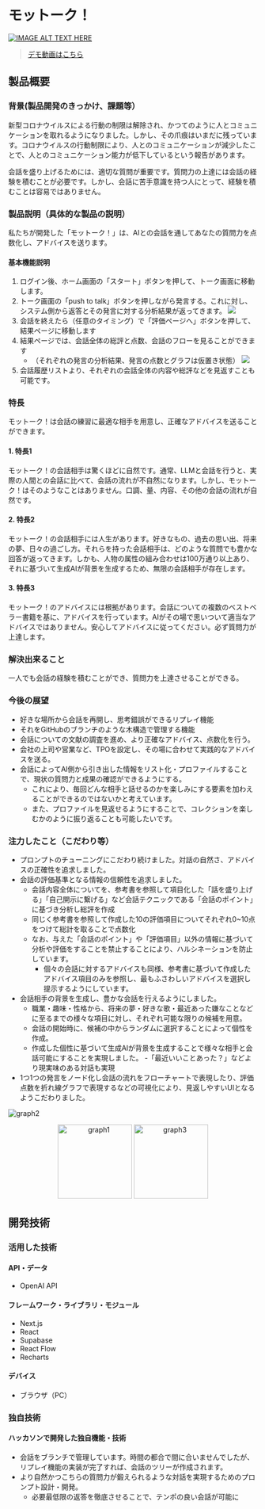 # モットーク！

[![IMAGE ALT TEXT HERE](images/conv3.png)](https://youtu.be/QIW8d9J9BSU)

> [デモ動画はこちら](https://youtu.be/QIW8d9J9BSU)

## 製品概要
### 背景(製品開発のきっかけ、課題等）
新型コロナウイルスによる行動の制限は解除され、かつてのように人とコミュニケーションを取れるようになりました。しかし、その爪痕はいまだに残っています。コロナウイルスの行動制限により、人とのコミュニケーションが減少したことで、人とのコミュニケーション能力が低下しているという報告があります。

会話を盛り上げるためには、適切な質問が重要です。質問力の上達には会話の経験を積むことが必要です。しかし、会話に苦手意識を持つ人にとって、経験を積むことは容易ではありません。

### 製品説明（具体的な製品の説明）
私たちが開発した「モットーク！」は、AIとの会話を通してあなたの質問力を点数化し、アドバイスを送ります。

#### 基本機能説明
1. ログイン後、ホーム画面の「スタート」ボタンを押して、トーク画面に移動します。
2. トーク画面の「push to talk」ボタンを押しながら発言する。これに対し、システム側から返答とその発言に対する分析結果が返ってきます。
![](images/conv_mainF.png)
3. 会話を終えたら（任意のタイミング）で「評価ページへ」ボタンを押して、結果ページに移動します
4. 結果ページでは、会話全体の総評と点数、会話のフローを見ることができます
   - （それぞれの発言の分析結果、発言の点数とグラフは仮置き状態）
![](images/conv_re.png)
5. 会話履歴リストより、それぞれの会話全体の内容や総評などを見返すことも可能です。

### 特長
モットーク！は会話の練習に最適な相手を用意し、正確なアドバイスを送ることができます。

#### 1. 特長1
モットーク！の会話相手は驚くほどに自然です。通常、LLMと会話を行うと、実際の人間との会話に比べて、会話の流れが不自然になります。しかし、モットーク！はそのようなことはありません。口調、量、内容、その他の会話の流れが自然です。

#### 2. 特長2
モットーク！の会話相手には人生があります。好きなもの、過去の思い出、将来の夢、日々の過ごし方。それらを持った会話相手は、どのような質問でも豊かな回答が返ってきます。しかも、人物の属性の組み合わせは100万通り以上あり、それに基づいて生成AIが背景を生成するため、無限の会話相手が存在します。

#### 3. 特長3
モットーク！のアドバイスには根拠があります。会話についての複数のベストベラー書籍を基に、アドバイスを行っています。AIがその場で思いついて適当なアドバイスではありません。安心してアドバイスに従ってください。必ず質問力が上達します。

### 解決出来ること
一人でも会話の経験を積むことができ、質問力を上達させることができる。

### 今後の展望
* 好きな場所から会話を再開し、思考錯誤ができるリプレイ機能
* それをGitHubのブランチのような木構造で管理する機能
* 会話についての文献の調査を進め、より正確なアドバイス、点数化を行う。
* 会社の上司や営業など、TPOを設定し、その場に合わせて実践的なアドバイスを送る。
* 会話によってAI側から引き出した情報をリスト化・プロファイルすることで、現状の質問力と成果の確認ができるようにする。
  - これにより、毎回どんな相手と話せるのかを楽しみにする要素を加わえることができるのではないかと考えています。
  - また、プロファイルを見返せるようにすることで、コレクションを楽しむかのように振り返ることも可能したいです。
    
### 注力したこと（こだわり等）
* プロンプトのチューニングにこだわり続けました。対話の自然さ、アドバイスの正確性を追求しました。
* 会話の評価基準となる情報の信頼性を追求しました。
  - 会話内容全体についてを、参考書を参照して項目化した「話を盛り上げる」「自己開示に繋げる」など会話テクニックである「会話のポイント」に基づき分析し総評を作成
  - 同じく参考書を参照して作成した10の評価項目についてそれぞれ0~10点をつけて総計を取ることで点数化
  - なお、与えた「会話のポイント」や「評価項目」以外の情報に基づいて分析や評価をすることを禁止することにより、ハルシネーションを防止しています。
    - 個々の会話に対するアドバイスも同様、参考書に基づいて作成したアドバイス項目のみを参照し、最もふさわしいアドバイスを選択し提示するようにしています。
* 会話相手の背景を生成し、豊かな会話を行えるようにしました。
  - 職業・趣味・性格から、将来の夢・好きな歌・最近あった嫌なことなどに至るまでの様々な項目に対し、それぞれ可能な限りの候補を用意。
  - 会話の開始時に、候補の中からランダムに選択することによって個性を作成。
  - 作成した個性に基づいて生成AIが背景を生成することで様々な相手と会話可能にすることを実現しました。
    -「最近いいことあった？」などより現実味のある対話も実現
* 1つ1つの発言をノード化し会話の流れをフローチャートで表現したり、評価点数を折れ線グラフで表現するなどの可視化により、見返しやすいUIとなるようこだわりました。

<img src="images/graph2.png" alt="graph2">
<p align="center">
  <img src="images/graph1.png" alt="graph1" height=150>
  <img src="images/graph3.png" alt="graph3" height=150>
</p>


## 開発技術
### 活用した技術
#### API・データ
* OpenAI API

#### フレームワーク・ライブラリ・モジュール
* Next.js
* React
* Supabase
* React Flow
* Recharts

#### デバイス
* ブラウザ（PC）

### 独自技術
#### ハッカソンで開発した独自機能・技術
* 会話をブランチで管理しています。時間の都合で間に合いませんでしたが、リプレイ機能の実装が完了すれば、会話のツリーが作成されます。
* より自然かつこちらの質問力が鍛えられるような対話を実現するためのプロンプト設計・開発。
  - 必要最低限の返答を徹底させることで、テンポの良い会話が可能に
